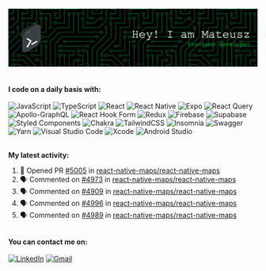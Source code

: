 ![Header](./github-header-image.png)
\
 \
 \
**I code on a daily basis with:**
\
 \
![JavaScript](https://img.shields.io/badge/javascript-%23323330.svg?style=for-the-badge&logo=javascript&logoColor=%23F7DF1E)
![TypeScript](https://img.shields.io/badge/typescript-%23007ACC.svg?style=for-the-badge&logo=typescript&logoColor=white)
![React](https://img.shields.io/badge/react-%2320232a.svg?style=for-the-badge&logo=react&logoColor=%2361DAFB)
![React Native](https://img.shields.io/badge/react_native-%2320232a.svg?style=for-the-badge&logo=react&logoColor=%2361DAFB)
![Expo](https://img.shields.io/badge/expo-1C1E24?style=for-the-badge&logo=expo&logoColor=#D04A37)
![React Query](https://img.shields.io/badge/-React%20Query-FF4154?style=for-the-badge&logo=react%20query&logoColor=white)
![Apollo-GraphQL](https://img.shields.io/badge/-ApolloGraphQL-311C87?style=for-the-badge&logo=apollo-graphql)
![React Hook Form](https://img.shields.io/badge/React%20Hook%20Form-%23EC5990.svg?style=for-the-badge&logo=reacthookform&logoColor=white)
![Redux](https://img.shields.io/badge/redux-%23593d88.svg?style=for-the-badge&logo=redux&logoColor=white)
![Firebase](https://img.shields.io/badge/Firebase-039BE5?style=for-the-badge&logo=Firebase&logoColor=white)
![Supabase](https://img.shields.io/badge/Supabase-3ECF8E?style=for-the-badge&logo=supabase&logoColor=white)
![Styled Components](https://img.shields.io/badge/styled--components-DB7093?style=for-the-badge&logo=styled-components&logoColor=white)
![Chakra](https://img.shields.io/badge/chakra-%234ED1C5.svg?style=for-the-badge&logo=chakraui&logoColor=white)
![TailwindCSS](https://img.shields.io/badge/tailwindcss-%2338B2AC.svg?style=for-the-badge&logo=tailwind-css&logoColor=white)
![Insomnia](https://img.shields.io/badge/Insomnia-black?style=for-the-badge&logo=insomnia&logoColor=5849BE)
![Swagger](https://img.shields.io/badge/-Swagger-%23Clojure?style=for-the-badge&logo=swagger&logoColor=white)
![Yarn](https://img.shields.io/badge/yarn-%232C8EBB.svg?style=for-the-badge&logo=yarn&logoColor=white)
![Visual Studio Code](https://img.shields.io/badge/Visual%20Studio%20Code-0078d7.svg?style=for-the-badge&logo=visual-studio-code&logoColor=white)
![Xcode](https://img.shields.io/badge/Xcode-007ACC?style=for-the-badge&logo=Xcode&logoColor=white)
![Android Studio](https://img.shields.io/badge/Android%20Studio-3DDC84.svg?style=for-the-badge&logo=android-studio&logoColor=white)

\
**My latest activity:**

<!--START_SECTION:activity-->

1. 💪 Opened PR [#5005](https://github.com/react-native-maps/react-native-maps/pull/5005) in [react-native-maps/react-native-maps](https://github.com/react-native-maps/react-native-maps)
2. 🗣 Commented on [#4973](https://github.com/react-native-maps/react-native-maps/pull/4973#issuecomment-1987812623) in [react-native-maps/react-native-maps](https://github.com/react-native-maps/react-native-maps)
3. 🗣 Commented on [#4909](https://github.com/react-native-maps/react-native-maps/pull/4909#issuecomment-1987812349) in [react-native-maps/react-native-maps](https://github.com/react-native-maps/react-native-maps)
4. 🗣 Commented on [#4996](https://github.com/react-native-maps/react-native-maps/issues/4996#issuecomment-1987328922) in [react-native-maps/react-native-maps](https://github.com/react-native-maps/react-native-maps)
5. 🗣 Commented on [#4989](https://github.com/react-native-maps/react-native-maps/issues/4989#issuecomment-1975076306) in [react-native-maps/react-native-maps](https://github.com/react-native-maps/react-native-maps)
<!--END_SECTION:activity-->

\
**You can contact me on:**
\
 \
[![LinkedIn](https://img.shields.io/badge/linkedin-%230077B5.svg?style=for-the-badge&logo=linkedin&logoColor=white)](https://www.linkedin.com/in/mateusz-betka/)
[![Gmail](https://img.shields.io/badge/Gmail-D14836?style=for-the-badge&logo=gmail&logoColor=white)](mailTo:mateki079@gmail.com)
